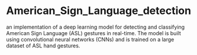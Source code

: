 # American_Sign_Language_detection
 an implementation of a deep learning model for detecting and classifying American Sign Language (ASL) gestures in real-time. The model is built using convolutional neural networks (CNNs) and is trained on a large dataset of ASL hand gestures.
